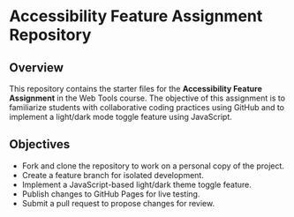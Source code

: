 # Accessibility Feature Assignment Repository

## Overview

This repository contains the starter files for the **Accessibility Feature Assignment** in the Web Tools course. The objective of this assignment is to familiarize students with collaborative coding practices using GitHub and to implement a light/dark mode toggle feature using JavaScript.

## Objectives

- Fork and clone the repository to work on a personal copy of the project.
- Create a feature branch for isolated development.
- Implement a JavaScript-based light/dark theme toggle feature.
- Publish changes to GitHub Pages for live testing.
- Submit a pull request to propose changes for review.
